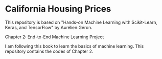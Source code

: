 # California Housing Prices
This repository is based on "Hands-on Machine Learning with Scikit-Learn, Keras, and TensorFlow" by Aurélien Géron.

Chapter 2: End-to-End Machine Learning Project

I am following this book to learn the basics of machine learning. This repository contains the codes of Chapter 2.
